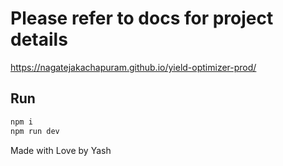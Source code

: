 # Please refer to docs for project details

https://nagatejakachapuram.github.io/yield-optimizer-prod/

## Run

```bash
npm i
npm run dev
```

Made with Love by Yash
